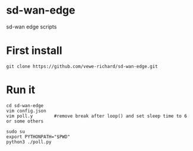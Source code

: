 # sd-wan-edge
sd-wan edge scripts


# First install
```
git clone https://github.com/vewe-richard/sd-wan-edge.git
```


# Run it
```
cd sd-wan-edge
vim config.json
vim poll.y        #remove break after loop() and set sleep time to 6 or some others

sudo su
export PYTHONPATH="$PWD"
python3 ./poll.py
```

